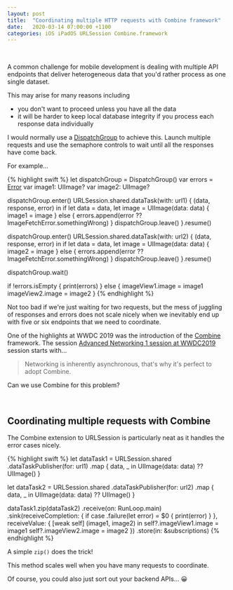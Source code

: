 ```yaml
---
layout: post
title:  "Coordinating multiple HTTP requests with Combine framework"
date:   2020-03-14 07:00:00 +1100
categories: iOS iPadOS URLSession Combine.framework
---
```


<br/>

A common challenge for mobile development is dealing with multiple API endpoints that deliver heterogeneous data that you'd rather process as one single dataset.

This may arise for many reasons including
* you don't want to proceed unless you have all the data
* it will be harder to keep local database integrity if you process each response data individually

I would normally use a [DispatchGroup][dispatch-group] to achieve this. Launch multiple requests and use the semaphore controls to wait until all the responses have come back.

For example...

{% highlight swift %}
let dispatchGroup = DispatchGroup()
var errors = [Error]()
var image1: UIImage?
var image2: UIImage?

dispatchGroup.enter()
URLSession.shared.dataTask(with: url1) { (data, response, error) in
    if let data = data, let image = UIImage(data: data) {
        image1 = image
    } else {
        errors.append(error ?? ImageFetchError.somethingWrong)
    }
    dispatchGroup.leave()
}.resume()

dispatchGroup.enter()
URLSession.shared.dataTask(with: url2) { (data, response, error) in
    if let data = data, let image = UIImage(data: data) {
        image2 = image
    } else {
        errors.append(error ?? ImageFetchError.somethingWrong)
    }
    dispatchGroup.leave()
}.resume()

dispatchGroup.wait()

if !errors.isEmpty {
    print(errors)
} else {
    imageView1.image = image1
    imageView2.image = image2
}
{% endhighlight %}

Not too bad if we're just waiting for two requests, but the mess of juggling of responses and errors does not scale nicely when we inevitably end up with five or six endpoints that we need to coordinate.

One of the highlights at WWDC 2019 was the introduction of the [Combine][combine-framework] framework. The session [Advanced Networking 1 session at WWDC2019][wwdc-2019-advanced-networking] session starts with...

> Networking is inherently asynchronous, that's why it's perfect to adopt Combine.

Can we use Combine for this problem?

<br/>

Coordinating multiple requests with Combine
-----

The Combine extension to URLSession is particularly neat as it handles the error cases nicely.

{% highlight swift %}
let dataTask1 = URLSession.shared
    .dataTaskPublisher(for: url1)
    .map { data, _ in UIImage(data: data) ?? UIImage() }

let dataTask2 = URLSession.shared
    .dataTaskPublisher(for: url2)
    .map { data, _ in UIImage(data: data) ?? UIImage() }

dataTask1.zip(dataTask2)
    .receive(on: RunLoop.main)
    .sink(receiveCompletion: {
        if case .failure(let error) = $0 {
            print(error)
        }
    }, receiveValue: { [weak self] (image1, image2) in
        self?.imageView1.image = image1
        self?.imageView2.image = image2
    })
    .store(in: &subscriptions)
{% endhighlight %}

A simple `zip()` does the trick! 

This method scales well when you have many requests to coordinate.

Of course, you could also just sort out your backend APIs... 😀

[wwdc-2019-advanced-networking]: https://developer.apple.com/videos/play/wwdc2019/713/
[combine-framework]: https://developer.apple.com/documentation/combine
[dispatch-group]: https://developer.apple.com/documentation/dispatch/dispatchgroup
